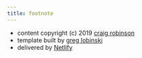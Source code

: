 ```yaml
---
title: footnote
---
```


* content copyright (c) 2019 [craig robinson](https://twitter.com/realcraig)
* template built by [greg lobinski](https://www.greglobinski.com)
* delivered by [Netlify](https://www.netlify.com/)
 